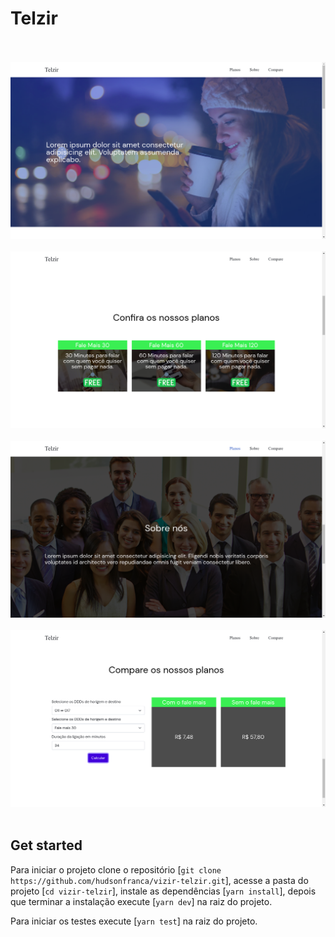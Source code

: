 # Telzir

<p>
<br/>
<br/>
<img src="images/1.png">
<br/>
<br/>
<img src="images/2.png">
<br/>
<br/>
<img src="images/3.png">
<br/>
<br/>
<img src="images/4.png">
<br/>
<br/>

## Get started

Para iniciar o projeto clone o repositório [`git clone https://github.com/hudsonfranca/vizir-telzir.git`], acesse a pasta do projeto [`cd vizir-telzir`], instale as dependências [`yarn install`], depois que terminar a instalação execute [`yarn dev`] na raiz do projeto.

Para iniciar os testes execute [`yarn test`] na raiz do projeto.

